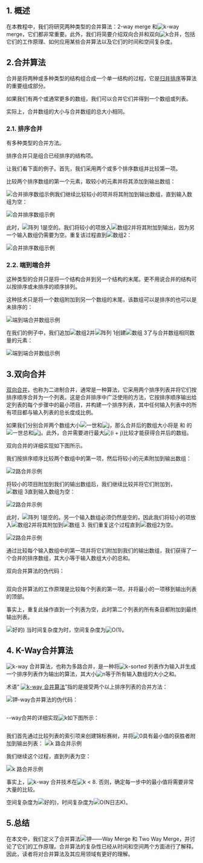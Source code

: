 ## 1. 概述

在本教程中，我们将研究两种类型的合并算法：2-way merge 和![k](https://www.baeldung.com/wp-content/ql-cache/quicklatex.com-d42bc2203d6f76ad01b27ac9acc0bee1_l3.svg)-way merge，它们都非常重要。此外，我们将简要介绍双向合并和双向![k](https://www.baeldung.com/wp-content/ql-cache/quicklatex.com-d42bc2203d6f76ad01b27ac9acc0bee1_l3.svg)合并，包括它们的工作原理、如何应用某些合并算法以及它们的时间和空间复杂度。

## 2.合并算法

合并是将两种或多种类型的结构组合成一个单一结构的过程，它是[归并排序](https://www.baeldung.com/cs/efficiently-sorting-linked-lists)等算法的重要组成部分。

如果我们有两个或通常更多的数组，我们可以合并它们并得到一个数组或列表。

实际上，合并数组的大小与合并数组的总大小相同。

### 2.1. 排序合并

有多种类型的合并方法。

排序合并只是组合已经排序的结构项。

让我们看下面的例子。首先，我们采用两个或多个排序数组并比较第一项。

比较两个排序数组的第一个元素，取较小的元素并将其添加到输出数组：

![合并排序数组示例](https://www.baeldung.com/wp-content/uploads/sites/4/2022/12/2_merged-sorted_1-1024x592.png)我们继续比较较小的项并将其附加到输出数组，直到输入数组为空：

![合并排序数组示例](https://www.baeldung.com/wp-content/uploads/sites/4/2022/12/2_merged-sorted_2-1024x840.png)

此时，![阵列 1](https://www.baeldung.com/wp-content/ql-cache/quicklatex.com-c07a2917635422fd2bf3098baae2388c_l3.svg)是空的。我们将较小的项放入![数组2](https://www.baeldung.com/wp-content/ql-cache/quicklatex.com-0bb83e71a780c717bf8c135a7044b36e_l3.svg)并将其附加到输出，因为另一个输入数组仍需要为空。重复该过程直到![数组2](https://www.baeldung.com/wp-content/ql-cache/quicklatex.com-0bb83e71a780c717bf8c135a7044b36e_l3.svg)：

![合并排序数组示例](https://www.baeldung.com/wp-content/uploads/sites/4/2022/12/2_merged-sorted_3-1024x564.png)

### 2.2. 端到端合并

这种类型的合并只是将一个结构合并到另一个结构的末尾。更不用说合并的结构可以按排序或未排序的顺序排列。

这种技术只是将一个数组附加到另一个数组的末尾，该数组可以是排序的也可以是未排序的：

![端到端合并数组示例](https://www.baeldung.com/wp-content/uploads/sites/4/2022/12/1_end-to-end-merge_1-1024x504.png)

在我们的例子中，我们追加![数组2](https://www.baeldung.com/wp-content/ql-cache/quicklatex.com-0bb83e71a780c717bf8c135a7044b36e_l3.svg)并![阵列 1](https://www.baeldung.com/wp-content/ql-cache/quicklatex.com-c07a2917635422fd2bf3098baae2388c_l3.svg)创建![数组 3](https://www.baeldung.com/wp-content/ql-cache/quicklatex.com-fe15917c477bf786d23e0ba4d5bc72e7_l3.svg)了与合并数组相同数量的元素：

![端到端合并数组示例](https://www.baeldung.com/wp-content/uploads/sites/4/2022/12/1_end-to-end-merge_2-1024x540.png)

## 3.双向合并

[双向合并](https://docs.rs/binary-merge/latest/binary_merge/)，也称为二进制合并，通常是一种算法，它采用两个排序列表并将它们按排序顺序合并为一个列表。这是合并排序中广泛使用的方法，它按排序顺序输出给定列表的每个步骤中的最小项目，并构建一个排序列表，其中任何输入列表中的所有项目都与输入列表的总长度成比例。

如果我们分别合并两个数组大小![ 一世](https://www.baeldung.com/wp-content/ql-cache/quicklatex.com-803ebc86a98058148c1932e3f7bbe284_l3.svg)和![j](https://www.baeldung.com/wp-content/ql-cache/quicklatex.com-51cd5bfce34b4611c1146da561301e32_l3.svg)，那么合并后的数组大小将是 和 的![ 一世](https://www.baeldung.com/wp-content/ql-cache/quicklatex.com-04477ed8c678a0153ca87c2cb96b4a21_l3.svg)总和![j](https://www.baeldung.com/wp-content/ql-cache/quicklatex.com-51cd5bfce34b4611c1146da561301e32_l3.svg)。此外，合并需要进行最大![ (i + j)](https://www.baeldung.com/wp-content/ql-cache/quicklatex.com-4527af5668b13c7eed00160a6deae756_l3.svg)比较才能获得合并后的数组。

双向合并的详细实现如下图所示。  

我们按排序顺序比较两个数组中的第一项，然后将较小的元素附加到输出数组：

![2路合并示例](https://www.baeldung.com/wp-content/uploads/sites/4/2022/12/2_merged-sorted_1-1024x592.png)

将较小的项目附加到我们的输出数组后，我们继续比较并将它们附加到，![数组 3](https://www.baeldung.com/wp-content/ql-cache/quicklatex.com-fe15917c477bf786d23e0ba4d5bc72e7_l3.svg)直到输入数组为空：

![2路合并示例](https://www.baeldung.com/wp-content/uploads/sites/4/2022/12/2_merged-sorted_2-1024x840.png)

此时，![阵列 1](https://www.baeldung.com/wp-content/ql-cache/quicklatex.com-c07a2917635422fd2bf3098baae2388c_l3.svg)是空的。另一个输入数组必须仍然是空的，因此我们将较小的项放入![数组2](https://www.baeldung.com/wp-content/ql-cache/quicklatex.com-0bb83e71a780c717bf8c135a7044b36e_l3.svg)并将其附加到![数组 3](https://www.baeldung.com/wp-content/ql-cache/quicklatex.com-fe15917c477bf786d23e0ba4d5bc72e7_l3.svg). 我们重复这个过程直到![数组2](https://www.baeldung.com/wp-content/ql-cache/quicklatex.com-0bb83e71a780c717bf8c135a7044b36e_l3.svg)为空。

![2路合并示例](https://www.baeldung.com/wp-content/uploads/sites/4/2022/12/2_merged-sorted_3-1024x564.png)

通过比较每个输入数组中的第一项并将它们附加到我们的输出数组，我们获得了一个合并的排序数组，其大小等于输入数组大小的总和。

双向合并算法的伪代码：

```

```

双向合并算法的工作原理是比较每个列表的第一项，并将最小的一项移到输出列表的顶部。

事实上，重复此操作直到一个列表为空，此时第二个列表的所有条目都附加到最终输出列表。

![ 好的)](https://www.baeldung.com/wp-content/ql-cache/quicklatex.com-0d13f5a8dc21581bbdd1f5576d0023d3_l3.svg) 当时间复杂度为时，空间复杂度为![O(1)](https://www.baeldung.com/wp-content/ql-cache/quicklatex.com-58a9810327eba570e121768d504d6ede_l3.svg)。

## 4. K-Way合并算法

![k](https://www.baeldung.com/wp-content/ql-cache/quicklatex.com-d42bc2203d6f76ad01b27ac9acc0bee1_l3.svg)-way 合并算法，也称为多路合并，是一种将![k](https://www.baeldung.com/wp-content/ql-cache/quicklatex.com-d42bc2203d6f76ad01b27ac9acc0bee1_l3.svg)-sorted 列表作为输入并生成一个排序列表作为输出的算法，其大小![n](https://www.baeldung.com/wp-content/ql-cache/quicklatex.com-ec4217f4fa5fcd92a9edceba0e708cf7_l3.svg)等于所有输入数组的大小之和。

术语“ [![k](https://www.baeldung.com/wp-content/ql-cache/quicklatex.com-d42bc2203d6f76ad01b27ac9acc0bee1_l3.svg)-way 合并算法](https://cs.uno.edu/people/faculty/bill/k-way-merge-n-sort-ACM-SE-Regl-1993.pdf)”指的是接受两个以上排序列表的合并方法：

![钾](https://www.baeldung.com/wp-content/ql-cache/quicklatex.com-7fb8d8d37cb2b48aee9e97aee7728d8f_l3.svg)-way合并算法的伪代码：

```

```

--way合并的详细实现![k](https://www.baeldung.com/wp-content/ql-cache/quicklatex.com-d42bc2203d6f76ad01b27ac9acc0bee1_l3.svg)如下图所示：

```

```

我们首先通过比较列表的索引项来创建锦标赛树，并将![0](https://www.baeldung.com/wp-content/ql-cache/quicklatex.com-8354ade9c79ec6a7ac658f2c3032c9df_l3.svg)具有最小值的获胜者附加到输出列表：
![k 路合并示例](https://www.baeldung.com/wp-content/uploads/sites/4/2022/12/1_k-way-merge-1.1-1024x576.png)

我们继续这个过程，直到列表为空：

![k 路合并示例](https://www.baeldung.com/wp-content/uploads/sites/4/2022/12/1_k-way-merge-1.2-1024x576.png)

事实上，![k](https://www.baeldung.com/wp-content/ql-cache/quicklatex.com-d42bc2203d6f76ad01b27ac9acc0bee1_l3.svg)-way 合并技术在![k < 8](https://www.baeldung.com/wp-content/ql-cache/quicklatex.com-e6ba17fc6840687b837d3572ddc87575_l3.svg). 否则，确定每一步中的最小值将需要非常大量的比较。

空间复杂度为![ 好的)](https://www.baeldung.com/wp-content/ql-cache/quicklatex.com-0d13f5a8dc21581bbdd1f5576d0023d3_l3.svg)，时间复杂度为![ O(N日志K)](https://www.baeldung.com/wp-content/ql-cache/quicklatex.com-f2225dc3489598bc624d7c375bdceed9_l3.svg)。

## 5.总结

在本文中，我们定义了合并算法![钾](https://www.baeldung.com/wp-content/ql-cache/quicklatex.com-7fb8d8d37cb2b48aee9e97aee7728d8f_l3.svg)——Way Merge 和 Two Way Merge，并讨论了它们的工作原理。合并算法的复杂性已经从时间和空间两个方面进行了解释。因此，读者将对合并算法及其应用领域有更好的理解。
